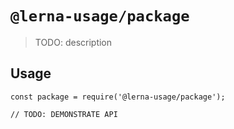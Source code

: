 # `@lerna-usage/package`

> TODO: description

## Usage

```
const package = require('@lerna-usage/package');

// TODO: DEMONSTRATE API
```
